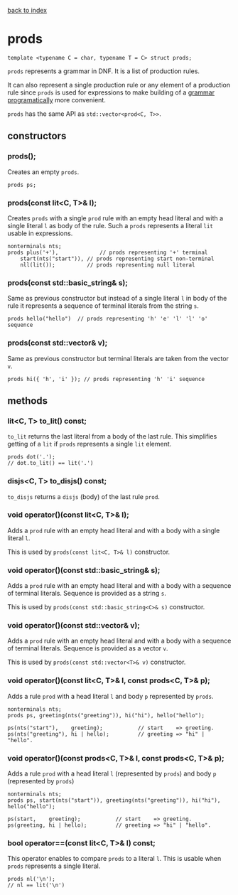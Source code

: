 [back to index](../README.md#classes-and-structs)

# prods

```
template <typename C = char, typename T = C> struct prods;
```

`prods` represents a grammar in DNF. It is a list of production rules.

It can also represent a single production rule or any element of a production rule since `prods` is used for expressions to make building of a [grammar programatically](programatic_grammar.md) more convenient.

`prods` has the same API as `std::vector<prod<C, T>>`.


## constructors

### prods();

Creates an empty `prods`.

```
prods ps;
```

### prods(const lit<C, T>& l);

Creates `prods` with a single `prod` rule with an empty head literal and with a single literal `l` as body of the rule. Such a `prods` represents a literal `lit` usable in expressions.

```
nonterminals nts;
prods plus('+'),             // prods representing '+' terminal
	start(nts("start")), // prods representing start non-terminal
	nll(lit());          // prods representing null literal
```

### prods(const std::basic_string<C>& s);

Same as previous constructor but instead of a single literal `l` in body of the rule it represents a sequence of terminal literals from the string `s`.

```
prods hello("hello")  // prods representing 'h' 'e' 'l' 'l' 'o' sequence
```

### prods(const std::vector<T>& v);

Same as previous constructor but terminal literals are taken from the vector `v`.

```
prods hi({ 'h', 'i' }); // prods representing 'h' 'i' sequence
```

## methods

### lit<C, T> to_lit() const;

`to_lit` returns the last literal from a body of the last rule.
This simplifies getting of a `lit` if `prods` represents a single `lit` element.

```
prods dot('.');
// dot.to_lit() == lit('.')
```

### disjs<C, T> to_disjs() const;

`to_disjs` returns a `disjs` (body) of the last rule `prod`.


### void operator()(const lit<C, T>& l);

Adds a `prod` rule with an empty head literal and with a body with a single literal `l`.

This is used by `prods(const lit<C, T>& l)` constructor.


### void operator()(const std::basic_string<C>& s);

Adds a `prod` rule with an empty head literal and with a body with a sequence of terminal literals. Sequence is provided as a string `s`.

This is used by `prods(const std::basic_string<C>& s)` constructor.


### void operator()(const std::vector<T>& v);

Adds a `prod` rule with an empty head literal and with a body with a sequence of terminal literals. Sequence is provided as a vector `v`.

This is used by `prods(const std::vector<T>& v)` constructor.


### void operator()(const lit<C, T>& l, const prods<C, T>& p);

Adds a rule `prod` with a head literal `l` and body `p` represented by `prods`.

```
nonterminals nts;
prods ps, greeting(nts("greeting")), hi("hi"), hello("hello");

ps(nts("start"),    greeting);           // start    => greeting.
ps(nts("greeting"), hi | hello);         // greeting => "hi" | "hello".
```


### void operator()(const prods<C, T>& l, const prods<C, T>& p);

Adds a rule `prod` with a head literal `l` (represented by `prods`) and body `p` (represented by `prods`)

```
nonterminals nts;
prods ps, start(nts("start")), greeting(nts("greeting")), hi("hi"), hello("hello");

ps(start,    greeting);           // start    => greeting.
ps(greeting, hi | hello);         // greeting => "hi" | "hello".
```


### bool operator==(const lit<C, T>& l) const;

This operator enables to compare `prods` to a literal `l`. This is usable when `prods` represents a single literal.

```
prods nl('\n');
// nl == lit('\n')
```
